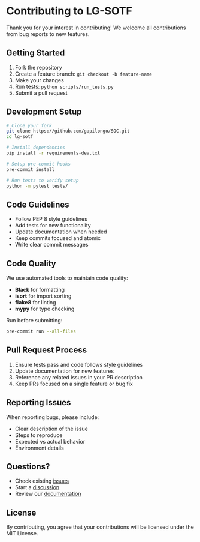 # Contributing to LG-SOTF

Thank you for your interest in contributing! We welcome all contributions from bug reports to new features.

## Getting Started

1. Fork the repository
2. Create a feature branch: `git checkout -b feature-name`
3. Make your changes
4. Run tests: `python scripts/run_tests.py`
5. Submit a pull request

## Development Setup

```bash
# Clone your fork
git clone https://github.com/gapilongo/SOC.git
cd lg-sotf

# Install dependencies
pip install -r requirements-dev.txt

# Setup pre-commit hooks
pre-commit install

# Run tests to verify setup
python -m pytest tests/
```

## Code Guidelines

- Follow PEP 8 style guidelines
- Add tests for new functionality
- Update documentation when needed
- Keep commits focused and atomic
- Write clear commit messages

## Code Quality

We use automated tools to maintain code quality:
- **Black** for formatting
- **isort** for import sorting  
- **flake8** for linting
- **mypy** for type checking

Run before submitting:
```bash
pre-commit run --all-files
```

## Pull Request Process

1. Ensure tests pass and code follows style guidelines
2. Update documentation for new features
3. Reference any related issues in your PR description
4. Keep PRs focused on a single feature or bug fix

## Reporting Issues

When reporting bugs, please include:
- Clear description of the issue
- Steps to reproduce
- Expected vs actual behavior
- Environment details

## Questions?

- Check existing [issues](https://github.com/gapilongo/SOC/issues)
- Start a [discussion](https://github.com/gapilongo/SOC/discussions)
- Review our [documentation](docs/)

## License

By contributing, you agree that your contributions will be licensed under the MIT License.
